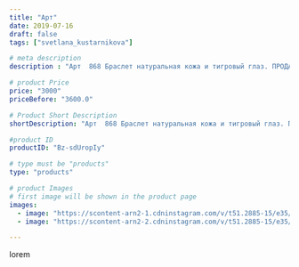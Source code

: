 ```yaml
---
title: "Арт"
date: 2019-07-16
draft: false
tags: ["svetlana_kustarnikova"]

# meta description
description : "Арт  868 Браслет натуральная кожа и тигровый глаз. ПРОДАНО Автор дизайна модели mea _ elena _"

# product Price
price: "3000"
priceBefore: "3600.0"

# Product Short Description
shortDescription: "Арт  868 Браслет натуральная кожа и тигровый глаз. ПРОДАНО Автор дизайна модели mea _ elena _"

#product ID
productID: "Bz-sdUropIy"

# type must be "products"
type: "products"

# product Images
# first image will be shown in the product page
images:
  - image: "https://scontent-arn2-1.cdninstagram.com/v/t51.2885-15/e35/s1080x1080/65968885_363373277691894_8158559537213566879_n.jpg?_nc_ht=scontent-arn2-1.cdninstagram.com&_nc_cat=106&_nc_ohc=PQUdlj07FnMAX-6NPn5&tp=1&oh=b4974d74c6f5010569bc41d270b126a0&oe=6060DADD&ig_cache_key=MjA4OTMwMjc5OTE1MTEwODM0MQ%3D%3D.2"
  - image: "https://scontent-arn2-2.cdninstagram.com/v/t51.2885-15/e35/s1080x1080/67066811_148057699595832_2395129622075949453_n.jpg?_nc_ht=scontent-arn2-2.cdninstagram.com&_nc_cat=100&_nc_ohc=EFYP-97wp3QAX94skh3&tp=1&oh=00d2d5b9db39c94571ffb12961cb6b0d&oe=606108DC&ig_cache_key=MjA4OTMwMjc5OTE1OTU4ODAzNA%3D%3D.2"

---
```

lorem
